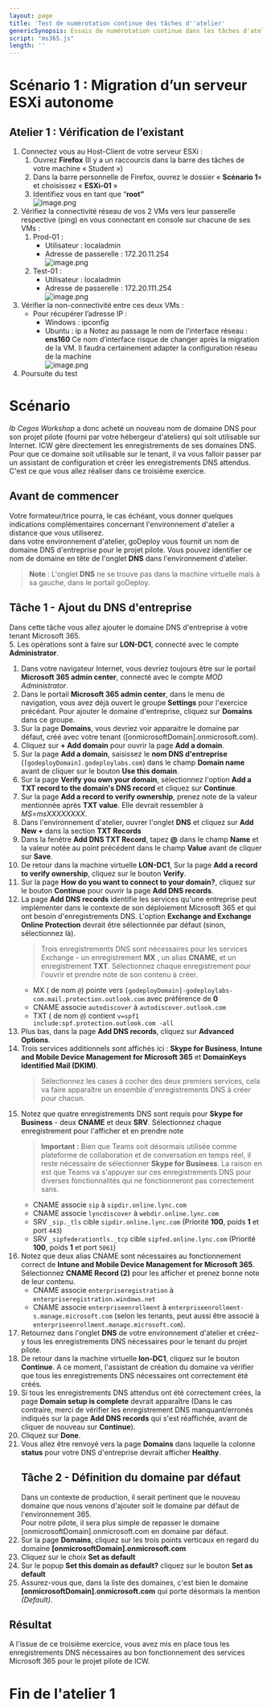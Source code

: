 ```yaml
---
layout: page
title: 'Test de numérotation continue des tâches d''atelier'
genericSynopsis: Essais de numérotation continue dans les tâches d'ateliers
script: "ms365.js"
length: ''
---
```

# Scénario 1 : Migration d’un serveur ESXi autonome
## Atelier 1 : Vérification de l’existant
1. Connectez vous au Host-Client de votre serveur ESXi :
   1. Ouvrez **Firefox** (Il y a un raccourcis dans la barre des tâches de votre machine « Student »)
   2. Dans la barre personnelle de Firefox, ouvrez le dossier « **Scénario 1**» et choisissez « **ESXi-01** »
   3. Identifiez vous en tant que “**root”**  
        ![image.png](image.png)
1. Vérifiez la connectivité réseau de vos 2 VMs vers leur passerelle respective (ping) en vous connectant en console sur chacune de ses VMs :
   1. Prod-01 :
       - Utilisateur : localadmin
       - Adresse de passerelle : 172.20.11.254        
        ![image.png](image%201.png)
    2. Test-01 :
       - Utilisateur : localadmin
       - Adresse de passerelle : 172.20.111.254  
        ![image.png](image%202.png)
1. Vérifier la non-connectivité entre ces deux VMs :
    - Pour récupérer l’adresse IP :
        - Windows : ipconfig
        - Ubuntu : ip a
    Notez au passage le nom de l’interface réseau : **ens160**
    Ce nom d’interface risque de changer après la migration de la VM. Il faudra certainement adapter la configuration réseau de la machine  
    ![image.png](image%203.png)
1. Poursuite du test  
# Scénario
*Ib Cegos Workshop* a donc acheté un nouveau nom de domaine DNS pour son projet pilote (fourni par votre hébergeur d'ateliers) qui soit utilisable sur Internet.
ICW gère directement les enregistrements de ses domaines DNS. Pour que ce domaine soit utilisable sur le tenant, il va vous falloir passer par un assistant de configuration et créer les enregistrements DNS attendus. C'est ce que vous allez réaliser dans ce troisième exercice.
## Avant de commencer
Votre formateur/trice pourra, le cas échéant, vous donner quelques indications complémentaires concernant l'environnement d'atelier a distance que vous utiliserez.  
dans votre environnement d'atelier, goDeploy vous fournit un nom de domaine DNS d'entreprise pour le projet pilote. Vous pouvez identifier ce nom de domaine en tête de l'onglet **DNS** dans l'environnement d'atelier.
> **Note** : L'onglet **DNS** ne se trouve pas dans la machine virtuelle mais à sa gauche, dans le portail goDeploy.  

## Tâche 1 - Ajout du DNS d'entreprise
Dans cette tâche vous allez ajouter le domaine DNS d'entreprise à votre tenant Microsoft 365.  
5. Les opérations sont à faire sur **LON-DC1**, connecté avec le compte **Administrator**.
1. Dans votre navigateur Internet, vous devriez toujours être sur le portail **Microsoft 365 admin center**, connecté avec le compte *MOD Administrator*.
1. Dans le portail **Microsoft 365 admin center**, dans le menu de navigation, vous avez déjà ouvert le groupe **Settings** pour l'exercice précédant. Pour ajouter le domaine d'entreprise, cliquez sur **Domains** dans ce groupe.
1. Sur la page **Domains**, vous devriez voir apparaitre le domaine par défaut, créé avec votre tenant ([onmicrosoftDomain].onmicrosoft.com).
1. Cliquez sur **+ Add domain** pour ouvrir la page **Add a domain**.
1. Sur la page **Add a domain**, saisissez le **nom DNS d'entreprise** (```[godeployDomain].godeploylabs.com```) dans le champ **Domain name** avant de cliquer sur le bouton **Use this domain**.
1. Sur la page **Verify you own your domain**, sélectionnez l'option **Add a TXT record to the domain's DNS record** et cliquez sur **Continue**.
1. Sur la page **Add a record to verify ownership**, prenez note de la valeur mentionnée après **TXT value**. Elle devrait ressembler à *MS=msXXXXXXXX*.
1. Dans l'environnement d'atelier, ouvrer l'onglet **DNS** et cliquez sur **Add New +** dans la section **TXT Records**
1. Dans la fenêtre **Add DNS TXT Record**, tapez **@** dans le champ **Name** et la valeur notée au point précédent dans le champ **Value** avant de cliquer sur **Save**.
1. De retour dans la machine virtuelle **LON-DC1**, Sur la page **Add a record to verify ownership**, cliquez sur le bouton **Verify**.
1. Sur la page **How do you want to connect to your domain?**, cliquez sur le bouton **Continue** pour ouvrir la page **Add DNS records**.
1. La page **Add DNS records** identifie les services qu'une entreprise peut implémenter dans le contexte de son déploiement Microsoft 365 et qui ont besoin d'enregistrements DNS. L'option **Exchange and Exchange Online Protection** devrait être sélectionnée par défaut (sinon, sélectionnez là).
	> Trois enregistrements DNS sont nécessaires pour les services Exchange - un enregistrement **MX** , un alias **CNAME**, et un enregistrement **TXT**. Sélectionnez chaque enregistrement pour l'ouvrir et prendre note de son contenu à créer.  
    - MX ( de nom ```@```) pointe vers ```[godeployDomain]-godeploylabs-com.mail.protection.outlook.com``` avec préférence de **0**  
    - CNAME associe ```autodiscover``` à ```autodiscover.outlook.com```  
    - TXT ( de nom ```@```) contient ```v=spf1 include:spf.protection.outlook.com -all```  
1. Plus bas, dans la page **Add DNS records**, cliquez sur **Advanced Options**.
1. Trois services additionnels sont affichés ici : **Skype for Business**, **Intune and Mobile Device Management for Microsoft 365** et **DomainKeys Identified Mail (DKIM)**.  
	> Sélectionnez les cases à cocher des deux premiers services, cela va faire apparaître un ensemble d'enregistrements DNS à créer pour chacun.
1. Notez que quatre enregistrements DNS sont requis pour **Skype for Business** - deux **CNAME** et deux **SRV**. Sélectionnez chaque enregistrement pour l'afficher et en prendre note  
	> **Important :** Bien que Teams soit désormais utilisée comme plateforme de collaboration et de conversation en temps réel, il reste nécessaire de sélectionner **Skype for Business**. La raison en est que Teams va s'appuyer sur ces enregistrements DNS pour diverses fonctionnalités qui ne fonctionneront pas correctement sans.  
    - CNAME associe ```sip``` à ```sipdir.online.lync.com```  
    - CNAME associe ```lyncdiscover``` à ```webdir.online.lync.com```  
    - SRV ```_sip._tls``` cible ```sipdir.online.lync.com``` (Priorité **100**, poids **1** et port ```443```)  
    - SRV ```_sipfederationtls._tcp``` cible ```sipfed.online.lync.com``` (Priorité **100**, poids **1** et port ```5061```)  
1. Notez que deux alias CNAME sont nécessaires au fonctionnement correct de **Intune and Mobile Device Management for Microsoft 365**. Sélectionnez **CNAME Record (2)** pour les afficher et prenez bonne note de leur contenu.  
    - CNAME associe ```enterpriseregistration``` à ```enterpriseregistration.windows.net```  
    - CNAME associe ```enterpriseenrollment``` à ```enterpriseenrollment-s.manage.microsoft.com``` (selon les tenants, peut aussi être associé à ```enterpriseenrollment.manage.microsoft.com```).  
1. Retournez dans l'onglet **DNS** de votre environnement d'atelier et créez-y tous les enregistrements DNS nécessaires pour le tenant du projet pilote.
1. De retour dans la machine virtuelle **lon-DC1**, cliquez sur le bouton **Continue**. A ce moment, l'assistant de création du domaine va vérifier que tous les enregistrements DNS nécessaires ont correctement été créés.
1. Si tous les enregistrements DNS attendus ont été correctement crées, la page **Domain setup is complete** devrait apparaître (Dans le cas contraire, merci de vérifier les enregistrement DNS manquant/erronés indiqués sur la page **Add DNS records** qui s'est réaffichée, avant de cliquer de nouveau sur **Continue**).
1. Cliquez sur **Done**.
1. Vous allez être renvoyé vers la page **Domains** dans laquelle la colonne **status** pour votre DNS d'entreprise devrait afficher **Healthy**.  
    ## Tâche 2 - Définition du domaine par défaut
    Dans un contexte de production, il serait pertinent que le nouveau domaine que nous venons d'ajouter soit le domaine par défaut de l'environnement 365.  
    Pour notre pilote, il sera plus simple de repasser le domaine [onmicrosoftDomain].onmicrosoft.com en domaine par défaut.
1. Sur la page **Domains**, cliquez sur les trois points verticaux en regard du domaine **[onmicrosoftDomain].onmicrosoft.com**
1. Cliquez sur le choix **Set as default**
1. Sur le popup **Set this domain as default?** cliquez sur le bouton **Set as default**
1. Assurez-vous que, dans la liste des domaines, c'est bien le domaine **[onmicrosoftDomain].onmicrosoft.com** qui porte désormais la mention *(Default)*.

## Résultat
A l'issue de ce troisième exercice, vous avez mis en place tous les enregistrements DNS nécessaires au bon fonctionnement des services Microsoft 365 pour le projet pilote de ICW.

# Fin de l'atelier 1